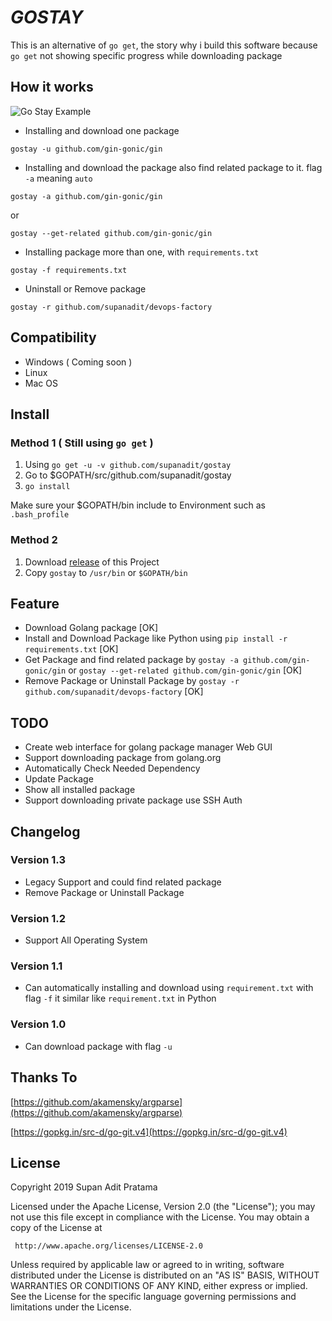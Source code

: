 # _GOSTAY_
This is an alternative of `go get`, the story why i build this software because `go get` not showing specific progress while
downloading package

## How it works

![Go Stay Example](https://i.ibb.co/tHRqBNS/gostay.png)

- Installing and download one package
```shell script
gostay -u github.com/gin-gonic/gin
```

- Installing and download the package also find related package to it. flag `-a` meaning `auto`
```shell script
gostay -a github.com/gin-gonic/gin
```

or

```shell script
gostay --get-related github.com/gin-gonic/gin
```

- Installing package more than one, with `requirements.txt`
```shell script
gostay -f requirements.txt
```

- Uninstall or Remove package
```shell script
gostay -r github.com/supanadit/devops-factory
```

## Compatibility

- Windows ( Coming soon )
- Linux
- Mac OS

## Install
### Method 1 ( Still using `go get` )
1. Using `go get -u -v github.com/supanadit/gostay`
2. Go to $GOPATH/src/github.com/supanadit/gostay
3. `go install`

Make sure your $GOPATH/bin include to Environment such as `.bash_profile`

### Method 2
1. Download [release](https://github.com/supanadit/gostay/releases) of this Project
2. Copy `gostay` to `/usr/bin` or `$GOPATH/bin`

## Feature
- Download Golang package [OK]
- Install and Download Package like Python using `pip install -r requirements.txt` [OK]
- Get Package and find related package by `gostay -a github.com/gin-gonic/gin` or `gostay --get-related github.com/gin-gonic/gin` [OK]
- Remove Package or Uninstall Package by `gostay -r github.com/supanadit/devops-factory` [OK]

## TODO
- Create web interface for golang package manager Web GUI
- Support downloading package from golang.org
- Automatically Check Needed Dependency
- Update Package
- Show all installed package
- Support downloading private package use SSH Auth

## Changelog
### Version 1.3
- Legacy Support and could find related package
- Remove Package or Uninstall Package
### Version 1.2
- Support All Operating System
### Version 1.1
- Can automatically installing and download using `requirement.txt` with flag `-f` it similar like `requirement.txt` in Python 
### Version 1.0
- Can download package with flag `-u`

## Thanks To

[https://github.com/akamensky/argparse](https://github.com/akamensky/argparse)

[https://gopkg.in/src-d/go-git.v4](https://gopkg.in/src-d/go-git.v4)

## License

Copyright 2019 Supan Adit Pratama

Licensed under the Apache License, Version 2.0 (the "License");
you may not use this file except in compliance with the License.
You may obtain a copy of the License at

     http://www.apache.org/licenses/LICENSE-2.0

Unless required by applicable law or agreed to in writing, software
distributed under the License is distributed on an "AS IS" BASIS,
WITHOUT WARRANTIES OR CONDITIONS OF ANY KIND, either express or implied.
See the License for the specific language governing permissions and
limitations under the License.

